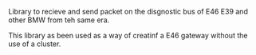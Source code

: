 Library to recieve and send packet on the disgnostic bus of E46 E39 and other BMW from teh same era.

This library as been used as a way of creatinf a E46 gateway without the use of a cluster.
